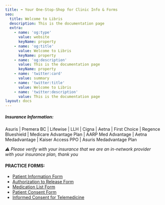 ```yaml
---
title: ➡️ Your One-Stop-Shop for Clinic Info & Forms
seo:
  title: Welcome to Libris
  description: This is the documentation page
  extra:
    - name: 'og:type'
      value: website
      keyName: property
    - name: 'og:title'
      value: Welcome to Libris
      keyName: property
    - name: 'og:description'
      value: This is the documentation page
      keyName: property
    - name: 'twitter:card'
      value: summary
    - name: 'twitter:title'
      value: Welcome to Libris
    - name: 'twitter:description'
      value: This is the documentation page
layout: docs
---
```

##### **Insurance Information:**

Asuris | Premera BC | Lifewise | LLH | Cigna | Aetna | First Choice | Regence Blueshield | Medicare Advantage Plan | AARP Med Advantage | Aetna Medadvantage | Kaiser Access PPO | Asuris Medadvantage Plan

*⚠️ Please verify with your insurance that we are an  in-network provider with your insurance plan, thank you*

#### **PRACTICE FORMS:**

*   [Patient Information Form](http://drgcg.com/PatientInformation.pdf)
*   [Authorization to Release Form](http://drgcg.com/AuthorizationForm.pdf)
*   [Medication List Form](https://www.dropbox.com/sh/jnlf6ltc7ab0do1/AACnYtYsnwy1OhPjkj_VDGWna?dl=1)
*   [Patient Consent Form](http://drgcg.com/PrivConAdult.pdf)
*   [Informed Consent for Telemedicine](https://www.dropbox.com/s/5spcgqxw5yzhhzr/Informed%20Consent%20for%20Telemedicine%20Services%281%29.pdf?dl=1)

#####
